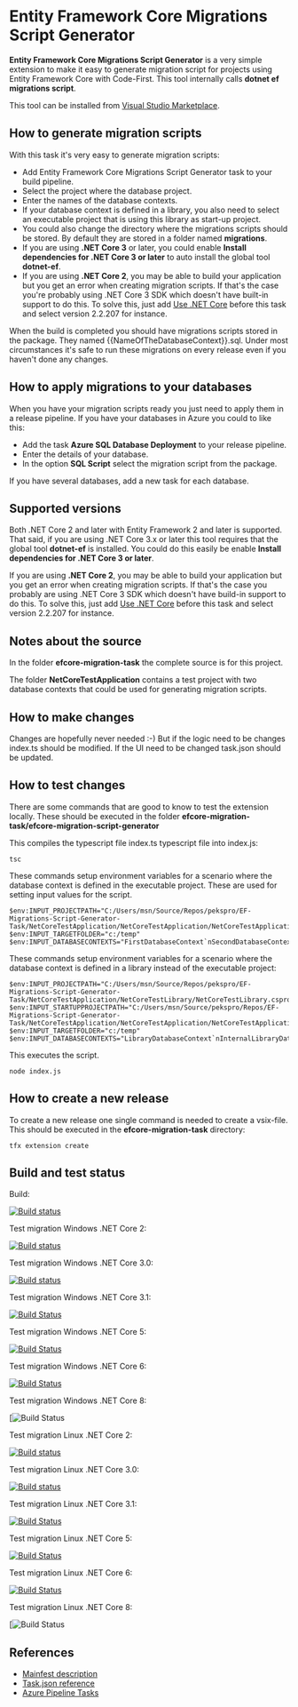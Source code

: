 # Entity Framework Core Migrations Script Generator

**Entity Framework Core Migrations Script Generator** is a very simple extension
to make it easy to generate migration script for projects using Entity Framework
Core with Code-First. This tool internally calls **dotnet ef migrations
script**.

This tool can be installed from [Visual Studio
Marketplace](https://marketplace.visualstudio.com/items?itemName=pekspro.pekspro-efcore-migration-script-generator).

## How to generate migration scripts

With this task it's very easy to generate migration scripts:

* Add Entity Framework Core Migrations Script Generator task to your build
  pipeline.
* Select the project where the database project.
* Enter the names of the database contexts.
* If your database context is defined in a library, you also need to select an
  executable project that is using this library as start-up project.
* You could also change the directory where the migrations scripts should be
  stored. By default they are stored in a folder named **migrations**.
* If you are using **.NET Core 3** or later, you could enable **Install
  dependencies for .NET Core 3 or later** to auto install the global tool
  **dotnet-ef**.
* If you are using **.NET Core 2**, you may be able to build your application
  but you get an error when creating migration scripts. If that's the case
  you're probably using .NET Core 3 SDK which doesn't have built-in support to
  do this. To solve this, just add [Use .NET
  Core](https://docs.microsoft.com/en-gb/azure/devops/pipelines/tasks/tool/dotnet-core-tool-installer?view=azure-devops)
  before this task and select version 2.2.207 for instance.

When the build is completed you should have migrations scripts stored in the
package. They named {{NameOfTheDatabaseContext}}.sql. Under most circumstances
it's safe to run these migrations on every release even if you haven't done any
changes.

## How to apply migrations to your databases

When you have your migration scripts ready you just need to apply them in a
release pipeline. If you have your databases in Azure you could to like this:

* Add the task **Azure SQL Database Deployment** to your release pipeline.
* Enter the details of your database.
* In the option **SQL Script** select the migration script from the package.

If you have several databases, add a new task for each database.

## Supported versions

Both .NET Core 2 and later with Entity Framework 2 and later is supported. That
said, if you are using .NET Core 3.x or later this tool requires that the global
tool **dotnet-ef** is installed. You could do this easily be enable **Install
dependencies for .NET Core 3 or later**.

If you are using **.NET Core 2**, you may be able to build your application but
you get an error when creating migration scripts. If that's the case you
probably are using .NET Core 3 SDK which doesn't have build-in support to do
this. To solve this, just add [Use .NET
Core](https://docs.microsoft.com/en-gb/azure/devops/pipelines/tasks/tool/dotnet-core-tool-installer?view=azure-devops)
before this task and select version 2.2.207 for instance.

## Notes about the source

In the folder **efcore-migration-task** the complete source is for this project.

The folder **NetCoreTestApplication** contains a test project with two database
contexts that could be used for generating migration scripts.

## How to make changes

Changes are hopefully never needed :-) But if the logic need to be changes
index.ts should be modified. If the UI need to be changed task.json should be
updated.

## How to test changes

There are some commands that are good to know to test the extension locally.
These should be executed in the folder
**efcore-migration-task/efcore-migration-script-generator**

This compiles the typescript file index.ts typescript file into index.js:

    tsc

These commands setup environment variables for a scenario where the database
context is defined in the executable project. These are used for setting input
values for the script.

    $env:INPUT_PROJECTPATH="C:/Users/msn/Source/Repos/pekspro/EF-Migrations-Script-Generator-Task/NetCoreTestApplication/NetCoreTestApplication/NetCoreTestApplication.csproj"
    $env:INPUT_TARGETFOLDER="c:/temp"
    $env:INPUT_DATABASECONTEXTS="FirstDatabaseContext`nSecondDatabaseContext"

These commands setup environment variables for a scenario where the database
context is defined in a library instead of the executable project:

    $env:INPUT_PROJECTPATH="C:/Users/msn/Source/Repos/pekspro/EF-Migrations-Script-Generator-Task/NetCoreTestApplication/NetCoreTestLibrary/NetCoreTestLibrary.csproj"
    $env:INPUT_STARTUPPROJECTPATH="C:/Users/msn/Source/pekspro/Repos/EF-Migrations-Script-Generator-Task/NetCoreTestApplication/NetCoreTestApplication/NetCoreTestApplication.csproj"
    $env:INPUT_TARGETFOLDER="c:/temp"
    $env:INPUT_DATABASECONTEXTS="LibraryDatabaseContext`nInternalLibraryDatabaseContext"

This executes the script.

    node index.js

## How to create a new release

To create a new release one single command is needed to create a vsix-file. This
should be executed in the **efcore-migration-task** directory:

    tfx extension create

## Build and test status

Build:

[![Build
status](https://dev.azure.com/pekspro/EF-Migrations-Script-Generator-Task/_apis/build/status/Build%20extension)](https://dev.azure.com/pekspro/EF-Migrations-Script-Generator-Task/_build/latest?definitionId=11)

Test migration Windows .NET Core 2:

[![Build
status](https://dev.azure.com/pekspro/EF-Migrations-Script-Generator-Task/_apis/build/status/Test%20Migration%20Task%20-%20Windows)](https://dev.azure.com/pekspro/EF-Migrations-Script-Generator-Task/_build/latest?definitionId=10)

Test migration Windows .NET Core 3.0:

[![Build
status](https://dev.azure.com/pekspro/EF-Migrations-Script-Generator-Task/_apis/build/status/Test%20Migration%20Windows%20.Net%20Core%203)](https://dev.azure.com/pekspro/EF-Migrations-Script-Generator-Task/_build/latest?definitionId=20)

Test migration Windows .NET Core 3.1:

[![Build
Status](https://dev.azure.com/pekspro/EF-Migrations-Script-Generator-Task/_apis/build/status/Test%20Migration%20Windows%20.Net%20Core%203.1?branchName=master)](https://dev.azure.com/pekspro/EF-Migrations-Script-Generator-Task/_build/latest?definitionId=22&branchName=master)

Test migration Windows .NET Core 5:

[![Build
Status](https://dev.azure.com/pekspro/EF-Migrations-Script-Generator-Task/_apis/build/status/Test%20Migration%20Windows%20.Net%20Core%205?branchName=master)](https://dev.azure.com/pekspro/EF-Migrations-Script-Generator-Task/_build/latest?definitionId=32&branchName=master)

Test migration Windows .NET Core 6:

[![Build
Status](https://dev.azure.com/pekspro/EF-Migrations-Script-Generator-Task/_apis/build/status/Test%20Migration%20Windows%20.Net%20Core%206?branchName=master)](https://dev.azure.com/pekspro/EF-Migrations-Script-Generator-Task/_build/latest?definitionId=37&branchName=master)

Test migration Windows .NET Core 8:

[![Build
Status](https://pekspro.visualstudio.com/EF-Migrations-Script-Generator-Task/_apis/build/status/Test%20Migration%20Windows%20.Net%20Core%208)

Test migration Linux .NET Core 2:

[![Build
status](https://dev.azure.com/pekspro/EF-Migrations-Script-Generator-Task/_apis/build/status/Test%20Migration%20Task%20-%20Linux)](https://dev.azure.com/pekspro/EF-Migrations-Script-Generator-Task/_build/latest?definitionId=7)

Test migration Linux .NET Core 3.0:

[![Build
status](https://dev.azure.com/pekspro/EF-Migrations-Script-Generator-Task/_apis/build/status/Test%20Migration%20Linux%20.Net%20Core%203)](https://dev.azure.com/pekspro/EF-Migrations-Script-Generator-Task/_build/latest?definitionId=21)

Test migration Linux .NET Core 3.1:

[![Build
Status](https://dev.azure.com/pekspro/EF-Migrations-Script-Generator-Task/_apis/build/status/Test%20Migration%20Linux%20.Net%20Core%203.1?branchName=master)](https://dev.azure.com/pekspro/EF-Migrations-Script-Generator-Task/_build/latest?definitionId=23&branchName=master)

Test migration Linux .NET Core 5:

[![Build
Status](https://dev.azure.com/pekspro/EF-Migrations-Script-Generator-Task/_apis/build/status/Test%20Migration%20Linux%20.Net%20Core%205?branchName=master)](https://dev.azure.com/pekspro/EF-Migrations-Script-Generator-Task/_build/latest?definitionId=31&branchName=master)

Test migration Linux .NET Core 6:

[![Build
Status](https://dev.azure.com/pekspro/EF-Migrations-Script-Generator-Task/_apis/build/status/Test%20Migration%20Linux%20.Net%20Core%206?branchName=master)](https://dev.azure.com/pekspro/EF-Migrations-Script-Generator-Task/_build/latest?definitionId=38&branchName=master)

Test migration Linux .NET Core 8:

[![Build
Status](https://pekspro.visualstudio.com/EF-Migrations-Script-Generator-Task/_apis/build/status/Test%20Migration%20Linux%20.Net%20Core%208)

## References

* [Mainfest
  description](https://docs.microsoft.com/sv-se/azure/devops/extend/develop/manifest)
* [Task.json
  reference](https://raw.githubusercontent.com/Microsoft/vsts-task-lib/master/tasks.schema.json)
* [Azure Pipeline Tasks](https://github.com/Microsoft/azure-pipelines-tasks)
